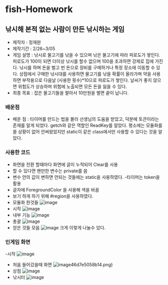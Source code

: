 # fish-Homework

## 낚시해 본적 없는 사람이 만든 낚시하는 게임

- 제작자 : 정재완
- 제작기간  : 2/26~3/05
- 게임 설명 : 낚시로 물고기를 낚을 수 있으며 낚은 물고기에 따라 피로도가 쌓인다. 피로도가 100이 되면 더이상 낚시를 할수 없으며 100을 초과하면 강제로 집에 가진다.
낚시를 하며 돈을 벌고 번 돈으로 장비를 구매하거나 특정 장소에 이동할 수 있다.
상점에서 구매한 낚시대를 사용하면 물고기를 낚을 확률이 올라가며 약을 사용하면 부작용으로 다음날 (사용한 횟수)*10으로 피로도가 쌓인다.
날씨가 좋지 않으면 위험도가 상승하며 위험에 노출되면 모든 돈을 잃을 수 있다.
- 최종 목표 : 잡은 물고기들을 팔아서 10만원을 벌면 끝이 납니다.
### 배운점
- 배운 점 : 타이머를 만드는 법을 몰라 선생님의 도움을 받았고, 덕분에 토큰이라는 존재를 알게 되었다.
getch와 같은 역할인 ReadKey를 알았다. 평소에는 모듈화를 쓸 상황이 없어 안써왔었지만 static이 같은 class에서만 사용할 수 있다는 것을 알았다.
### 사용한 코드
- 화면을 전환 할때마다 화면에 글이 누적되어 Clear를 사용
- 할 수 있다면 왠만한 변수는 private를 씀
- 변수 안의 값이 변하면 안되는 것들에는  static을 사용하였다. 
-타이머는 token을 활용
- 글자에 ForegroundColor 을 사용해 색을 바꿈
- 보기 하게 하기 위해 #region을 사용하였다.
- 모듈화 한것들
![image](https://user-images.githubusercontent.com/110615719/222947803-bafdb8b4-5780-4784-9d7d-c39a007458cd.png)
- 시작
![image](https://user-images.githubusercontent.com/110615719/222946799-cb21bebf-3311-4972-88b5-ffdfe6dd80ad.png)
- 내부 기능
![image](https://user-images.githubusercontent.com/110615719/222946818-e0864c0f-9274-4c04-a087-f9258569d9f6.png)
- 총괄
![image](https://user-images.githubusercontent.com/110615719/222946831-a20a9717-b010-46e3-8df7-06d717ebd814.png)
- 얻은 것들 모음
![image](https://user-images.githubusercontent.com/110615719/222946775-0b8f0f4f-ae9f-4687-901d-77198d11f249.png)
크게 이렇게 나눌수 있다.
### 인게임 화면
-시작 
![image](https://user-images.githubusercontent.com/110615719/222948033-4171f60d-3351-40ee-90a3-3e5f1ebbd247.png)
- 처음 들어갔을때 화면
![image](https://user-images.githubusercontent.com/110615719/222948249-b2d9b5fc-19b7-4040-bdd2-affb4c9fb183.png)46d7e5058b14.png)
- 상점
![image](https://user-images.githubusercontent.com/110615719/222948082-cf80c7b8-0812-41f8-bebf-427e452fce3c.png)
- 낚시터
![image](https://user-images.githubusercontent.com/110615719/222948092-15f5768d-d2cf-4e35-9fe6-d0d2506aef40.png)
